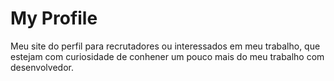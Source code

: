 # My Profile
 Meu site do perfil para recrutadores ou interessados em meu trabalho, que estejam com curiosidade de conhener um pouco mais do meu trabalho com desenvolvedor.
